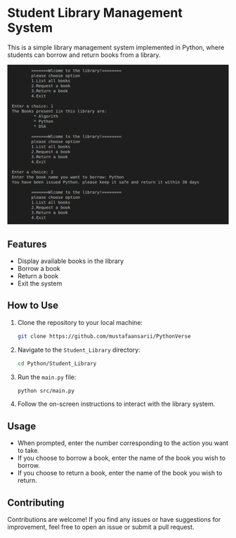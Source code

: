 
# Student Library Management System

This is a simple library management system implemented in Python, where students can borrow and return books from a library.

![Student Library Management System](/Student_Library/assets/libraries.png)

## Features

- Display available books in the library
- Borrow a book
- Return a book
- Exit the system

## How to Use

1. Clone the repository to your local machine:

   ```bash
   git clone https://github.com/mustafaansarii/PythonVerse
   ```

2. Navigate to the `Student_Library` directory:

   ```bash
   cd Python/Student_Library
   ```

3. Run the `main.py` file:

   ```bash
   python src/main.py
   ```

4. Follow the on-screen instructions to interact with the library system.

## Usage

- When prompted, enter the number corresponding to the action you want to take.
- If you choose to borrow a book, enter the name of the book you wish to borrow.
- If you choose to return a book, enter the name of the book you wish to return.

## Contributing

Contributions are welcome! If you find any issues or have suggestions for improvement, feel free to open an issue or submit a pull request.
